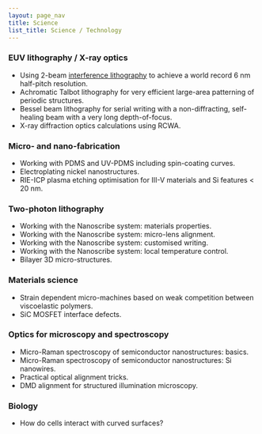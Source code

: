 ```yaml
---
layout: page_nav
title: Science
list_title: Science / Technology
---
```


### EUV lithography / X-ray optics

- Using 2-beam [interference lithography](scitech/proj1.html) to achieve a world record 6 nm half-pitch resolution.
- Achromatic Talbot lithography for very efficient large-area patterning of periodic structures.
- Bessel beam lithography for serial writing with a non-diffracting, self-healing beam with a very long depth-of-focus.
- X-ray diffraction optics calculations using RCWA.

### Micro- and nano-fabrication

- Working with PDMS and UV-PDMS including spin-coating curves.
- Electroplating nickel nanostructures.
- RIE-ICP plasma etching optimisation for III-V materials and Si features < 20 nm.

### Two-photon lithography

- Working with the Nanoscribe system: materials properties.
- Working with the Nanoscribe system: micro-lens alignment.
- Working with the Nanoscribe system: customised writing.
- Working with the Nanoscribe system: local temperature control.
- Bilayer 3D micro-structures.

### Materials science

- Strain dependent micro-machines based on weak competition between viscoelastic polymers.
- SiC MOSFET interface defects.

### Optics for microscopy and spectroscopy

- Micro-Raman spectroscopy of semiconductor nanostructures: basics.
- Micro-Raman spectroscopy of semiconductor nanostructures: Si nanowires.
- Practical optical alignment tricks.
- DMD alignment for structured illumination microscopy.

### Biology

- How do cells interact with curved surfaces?
